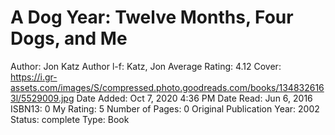 # A Dog Year: Twelve Months, Four Dogs, and Me

Author: Jon Katz
Author l-f: Katz, Jon
Average Rating: 4.12
Cover: https://i.gr-assets.com/images/S/compressed.photo.goodreads.com/books/1348326163l/5529009.jpg
Date Added: Oct 7, 2020 4:36 PM
Date Read: Jun 6, 2016
ISBN13: 0
My Rating: 5
Number of Pages: 0
Original Publication Year: 2002
Status: complete
Type: Book